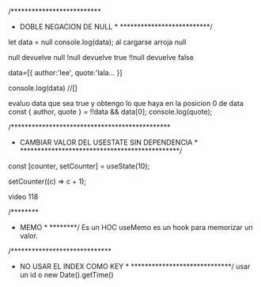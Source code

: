 /**************************
 * DOBLE NEGACION DE NULL *
 **************************/
 
 let data = null
 console.log(data); al cargarse arroja null

null devuelve null
!null devuelve true
!!null devuelve false

data=[{
    author:'lee',
    quote:'lala...
}]

console.log(data) //[]

evaluo data que sea true y obtengo lo que haya en la posicion 0 de data
  const { author, quote } = !!data && data[0];
  console.log(quote);


/**********************************************
 * CAMBIAR VALOR DEL USESTATE SIN DEPENDENCIA *
 **********************************************/

const [counter, setCounter] = useState(10);

setCounter((c) => c + 1);

  video 118

/********
 * MEMO *
 ********/
 Es un HOC
 useMemo es un hook para memorizar un valor.

 
/*****************************
 * NO USAR EL INDEX COMO KEY *
 *****************************/
usar un id o new Date().getTime()